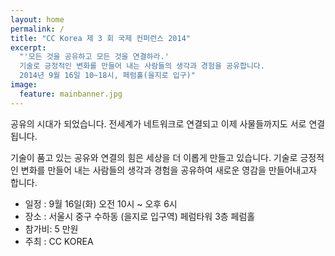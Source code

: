 ```yaml
---
layout: home
permalink: /
title: "CC Korea 제 3 회 국제 컨퍼런스 2014"
excerpt: 
  "'모든 것을 공유하고 모든 것을 연결하라.'
  기술로 긍정적인 변화를 만들어 내는 사람들의 생각과 경험을 공유합니다.
  2014년 9월 16일 10~18시, 페럼홀(을지로 입구)"
image:
  feature: mainbanner.jpg
---
```


공유의 시대가 되었습니다. 
전세계가 네트워크로 연결되고 이제 사물들까지도 서로 연결됩니다. 

기술이 품고 있는 공유와 연결의 힘은 세상을 더 이롭게 만들고 있습니다. 
기술로 긍정적인 변화를 만들어 내는 사람들의 생각과 경험을 공유하여 새로운 영감을 만들어내고자 합니다. 

- 일정 : 9월 16일(화) 오전 10시 ~ 오후 6시 
- 장소 : 서울시 중구 수하동 (을지로 입구역) 페럼타워 3층 페럼홀 
- 참가비: 5 만원
- 주최 : CC KOREA
